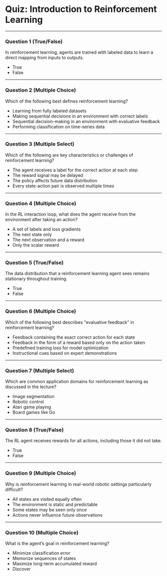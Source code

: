 # Quiz: Introduction to Reinforcement Learning

---

### Question 1 (True/False)
In reinforcement learning, agents are trained with labeled data to learn a direct mapping from inputs to outputs.

- True  
- False

---

### Question 2 (Multiple Choice)
Which of the following best defines reinforcement learning?

- Learning from fully labeled datasets  
- Making sequential decisions in an environment with correct labels  
- Sequential decision-making in an environment with evaluative feedback  
- Performing classification on time-series data  

---

### Question 3 (Multiple Select)
Which of the following are key characteristics or challenges of reinforcement learning?

- The agent receives a label for the correct action at each step  
- The reward signal may be delayed  
- The policy affects future data distribution  
- Every state-action pair is observed multiple times  

---

### Question 4 (Multiple Choice)
In the RL interaction loop, what does the agent receive from the environment after taking an action?

- A set of labels and loss gradients  
- The next state only  
- The next observation and a reward  
- Only the scalar reward  

---

### Question 5 (True/False)
The data distribution that a reinforcement learning agent sees remains stationary throughout training.

- True  
- False

---

### Question 6 (Multiple Choice)
Which of the following best describes "evaluative feedback" in reinforcement learning?

- Feedback containing the exact correct action for each state  
- Feedback in the form of a reward based only on the action taken  
- Predefined training loss for model optimization  
- Instructional cues based on expert demonstrations  

---

### Question 7 (Multiple Select)
Which are common application domains for reinforcement learning as discussed in the lecture?

- Image segmentation  
- Robotic control  
- Atari game playing  
- Board games like Go  

---

### Question 8 (True/False)
The RL agent receives rewards for all actions, including those it did not take.

- True  
- False

---

### Question 9 (Multiple Choice)
Why is reinforcement learning in real-world robotic settings particularly difficult?

- All states are visited equally often  
- The environment is static and predictable  
- Some states may be seen only once  
- Actions never influence future observations  

---

### Question 10 (Multiple Choice)
What is the agent’s goal in reinforcement learning?

- Minimize classification error  
- Memorize sequences of states  
- Maximize long-term accumulated reward  
- Discover
